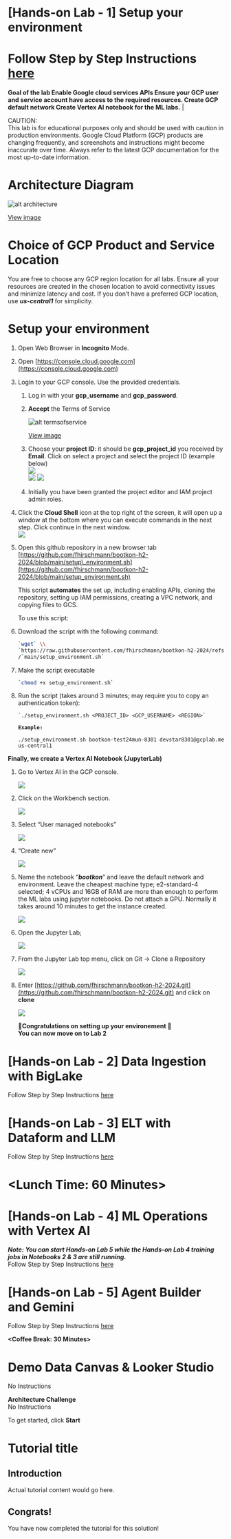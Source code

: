 <walkthrough-metadata>
  <meta name="title" content="Data & AI Boot-Kon" />
  <meta name="description" content="These labs include detailed step-by-step instructions to guide you. In addition to the labs, you’ll face several challenges that you’ll need to solve on your own or with your group. Groups will be assigned by the event organizers at the start of the event." />
  <meta name="keywords" content="data, ai, bigquery, vertexai, genai, notebook" />
  <meta name="component_id" content="12345" />
</walkthrough-metadata>

<walkthrough-tutorial-duration duration="60"></walkthrough-tutorial-duration>
<walkthrough-tutorial-difficulty difficulty="3"></walkthrough-tutorial-difficulty>


# **\[Hands-on Lab \- 1\] Setup your environment**

# Follow Step by Step Instructions [here](https://docs.google.com/document/d/1RJcWKSmQ8-vLypuztkOlCCOfZcxIIgPu4v8wPpBmFhU/edit?usp=drive_link)


**Goal of the lab Enable Google cloud services APIs Ensure your GCP user and service account have access to the required resources. Create GCP default network  Create Vertex AI notebook for the ML labs.** |


CAUTION:  
This lab is for educational purposes only and should be used with caution in production environments. Google Cloud Platform (GCP) products are changing frequently, and screenshots and instructions might become inaccurate over time. Always refer to the latest GCP documentation for the most up-to-date information.

# **Architecture Diagram**

![alt architecture](https://github.com/fhirschmann/bootkon-ng/blob/main/img/lab1/architecture.png?raw=true)

<a href="https://github.com/fhirschmann/bootkon-ng/blob/main/img/lab1/architecture.png?raw=true" target="_parent" >View image</a>


# **Choice of GCP Product and Service Location**

You are free to choose any GCP region location for all labs. Ensure all your resources are created in the chosen location to avoid connectivity issues and minimize latency and cost. If you don’t have a preferred GCP location, use ***us-central1*** for simplicity.

# **Setup your environment** 

1. Open Web Browser in **Incognito** Mode.  
2. Open [https://console.cloud.google.com](https://console.cloud.google.com)  
3. Login to your GCP console. Use the provided credentials.  
   1. Log in with your **gcp\_username** and **gcp\_password**.  
   2. **Accept** the Terms of Service   

      ![alt termsofservice](https://github.com/fhirschmann/bootkon-ng/blob/main/img/lab1/termsofservice.png?raw=true)

      <a href="https://github.com/fhirschmann/bootkon-ng/blob/main/img/lab1/termsofservice.png?raw=true" target="_parent">View image</a>

   3. Choose your **project ID**: it should be **gcp\_project\_id** you received by **Email**. Click on select a project and select the project ID (example below)  
  <img src="img/lab1/selectproject.png"></img>  
  <img src="img/lab1/selectproject2.png"></img> 
   <img src="img/lab1/selectproject3.png"></img>  
   4. Initially you have been granted the project editor and IAM project admin roles.

4. Click the **Cloud Shell** icon at the top right of the screen, it will open up a window at the bottom where you can execute commands in the next step. Click continue in the next window.  
   <img src="img/lab1/cloudshell.png"></img>  
5. Open this github repository in a new browser tab [https://github.com/fhirschmann/bootkon-h2-2024/blob/main/setup\_environment.sh](https://github.com/fhirschmann/bootkon-h2-2024/blob/main/setup_environment.sh)  
     
   This script **automates** the set up, including enabling APIs, cloning the repository, setting up IAM permissions, creating a VPC network, and copying files to GCS.  

   To use this script:

1. Download the script with the following command:

   ```bash
   `wget` \\
   `https://raw.githubusercontent.com/fhirschmann/bootkon-h2-2024/refs/heads`\\
   /`main/setup_environment.sh`

   ```

2. Make the script executable

   ```bash 
   `chmod +x setup_environment.sh`  
   ```

3. Run the script (takes around 3 minutes; may require you to copy an authentication token):

       `./setup_environment.sh <PROJECT_ID> <GCP_USERNAME> <REGION>`
      
   
   **`Example:`**

   `./setup_environment.sh bootkon-test24mun-8301 devstar8301@gcplab.me us-central1`
   
**Finally, we create a Vertex AI Notebook (JupyterLab)**

1. Go to Vertex AI in the GCP console.

   <img src="img/lab1/vertexai.png"></img>  

2. Click on the Workbench section.

   <img src="img/lab1/workbench.png"></img>  

3. Select “User managed notebooks” 

   <img src="img/lab1/usermanagednotebooks.png"></img>  

4.  “Create new”

      <img src="img/lab1/createnew.png"></img>  

   

5. Name the notebook “***bootkon***” and leave the default network and environment. Leave the cheapest machine type; e2-standard-4 selected; 4 vCPUs and 16GB of RAM are more than enough to perform the ML labs using jupyter notebooks. Do not attach a GPU. Normally it takes around 10 minutes to get the instance created.

   <img src="img/lab1/notebookbootkon.png"></img>  

6. Open the Jupyter Lab;

   <img src="img/lab1/openjupyter.png"></img>  

7. From the Jupyter Lab top menu, click on Git \-\> Clone a Repository 

   <img src="img/lab1/clonerepo.png"></img>  

8. Enter [https://github.com/fhirschmann/bootkon-h2-2024.git](https://github.com/fhirschmann/bootkon-h2-2024.git) and click on **clone**

   <img src="img/lab1/clonerepo2.png"></img>  

   

      **🥳Congratulations on setting up your environement 🥳**  
      **You can now move on to Lab 2**



# **\[Hands-on Lab \- 2\] Data Ingestion with BigLake**

Follow Step by Step Instructions [here](https://docs.google.com/document/d/1NAcQb9qUZsyGSe2yPQWKrBz18ZRVCL7X9e-NDs5lQbk/edit?usp=drive_link)

# **\[Hands-on Lab \- 3\] ELT with Dataform and LLM**

Follow Step by Step Instructions [here](https://docs.google.com/document/d/1NxfggQunrCn6ZfwGXAaA_lABDmXtRsfH88jkMDbqlJo/edit?usp=drive_link)

# **\<Lunch Time: 60 Minutes\>**

# **\[Hands-on Lab \- 4\] ML Operations with Vertex AI**

***Note: You can start Hands-on Lab 5 while the Hands-on Lab 4 training jobs in Notebooks 2 & 3 are still running.***  
Follow Step by Step Instructions [here](https://docs.google.com/document/d/1UdI1ffZdjy--_2xNmemQKzPCRXvCVw8JAroZqewiPMs/edit?usp=drive_link) 

# **\[Hands-on Lab \- 5\] Agent Builder and Gemini**

Follow Step by Step Instructions [here](https://docs.google.com/document/d/1_8-HEEIKCCUkwoorpWq8lOI3M1Rn6HqY4SlCW8AitGg/edit?usp=drive_link)

**\<Coffee Break: 30 Minutes\>**

# **Demo Data Canvas & Looker Studio**

No Instructions

**Architecture Challenge**  
No Instructions

To get started, click **Start**




# Tutorial title

<walkthrough-finish-button title="More solutions" tutorial="panels--sic--data-warehouse_toc"></walkthrough-finish-button>

## Introduction

Actual tutorial content would go here.

## Congrats!

You have now completed the tutorial for this solution!
